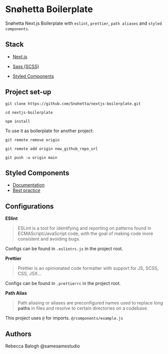# Snøhetta Boilerplate

  

Snøhetta Next.js Boilerplate with `eslint`, `prettier`, `path aliases` and `styled components`.

  

## Stack

* [Next.js](https://nextjs.org/docs)

* [Sass (SCSS)](https://sass-lang.com/)
* [Styled Components](https://styled-components.com/docs/basics#getting-started)

  

## Project set-up

  

    git clone https://github.com/Snohetta/nextjs-boilerplate.git
    
    cd nextjs-boilerplate

    npm install

  

To use it as boilerplate for another project:

  

    git remote remove origin
    
    git remote add origin new_github_repo_url
    
    git push -u origin main

  

## Styled Components 
* [Documentation](https://styled-components.com/docs)
* [Best practice](https://www.joshwcomeau.com/css/styled-components/)



## Configurations

**ESlint**

  

> ESLint is a tool for identifying and reporting on patterns found in ECMAScript/JavaScript code, with the goal of making code more consistent and avoiding bugs.

  

Configs can be found in `.eslintrc.js` in the project root.

  

**Prettier**

  

> Prettier is an opinionated code formatter with support for JS, SCSS, CSS, JSX...

  

Configs can be found in `.prettierrc` in the project root.

  

**Path Alias**

  

> Path aliasing or aliases are preconfigured names used to replace long **paths** in files and resolve to certain directories on a codebase.

  

This project uses `@` for imports. `@/components/example.js`


  

## Authors

Rebecca Balogh @samesamestudio

